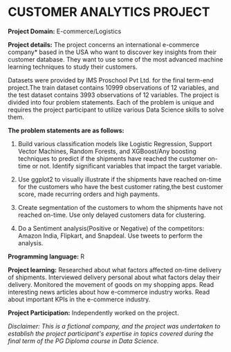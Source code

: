 # CUSTOMER ANALYTICS PROJECT

**Project Domain:** E-commerce/Logistics

**Project details:**
The project concerns an international e-commerce company* based in the USA who want to discover key insights from their customer database. They want to use some of the most advanced machine learning techniques to study their customers.

Datasets were provided by IMS Proschool Pvt Ltd. for the final term-end project.The train dataset contains 10999 observations of 12 variables, and the test dataset contains 3993 observations of 12 variables. The project is divided into four problem statements. Each of the problem is unique and requires the project participant to utilize various Data Science skills to solve them. 

**The problem statements are as follows:**
1) Build various classification models like Logistic Regression, Support Vector Machines, Random Forests, and XGBoost/Any boosting techniques to predict if the shipments have reached the customer on-time or not. Identify significant variables that impact the target variable.

2) Use ggplot2 to visually illustrate if the shipments have reached on-time for the customers who have the best customer rating,the best customer score, made recurring orders and high payments.

3) Create segmentation of the customers to whom the shipments have not reached on-time. Use only delayed customers data for clustering.

4) Do a Sentiment analysis(Positive or Negative) of the competitors: Amazon India, Flipkart, and Snapdeal. Use tweets to perform the analysis.

**Programming language:** R

**Project learning:** 
Researched about what factors affected on-time delivery of shipments. 
Interviewed delivery personal about what factors delay their delivery.
Monitored the movement of goods on my shopping apps.
Read interesting news articles about how e-commerce industry works.
Read about important KPIs in the e-commerce industry.

**Project Participation:** Independently worked on the project.



*Disclaimer: This is a fictional company, and the project was undertaken to establish the project participant's expertise in topics covered during the final term of the PG Diploma course in Data Science.*
